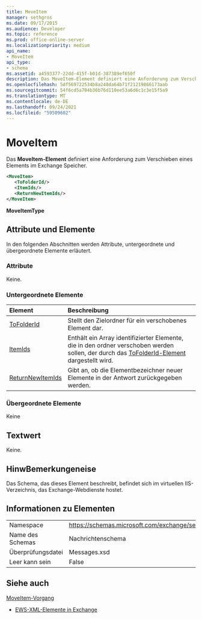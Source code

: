 ```yaml
---
title: MoveItem
manager: sethgros
ms.date: 09/17/2015
ms.audience: Developer
ms.topic: reference
ms.prod: office-online-server
ms.localizationpriority: medium
api_name:
- MoveItem
api_type:
- schema
ms.assetid: a4593377-22dd-415f-b01d-387389ef650f
description: Das MoveItem-Element definiert eine Anforderung zum Verschieben eines Elements im Exchange Speicher.
ms.openlocfilehash: 5df569722534b8a248da64b71f21219866173aab
ms.sourcegitcommit: 54f6cd5a704b36b76d110ee53a6d6c1c3e15f5a9
ms.translationtype: MT
ms.contentlocale: de-DE
ms.lasthandoff: 09/24/2021
ms.locfileid: "59509602"
---
```

# <a name="moveitem"></a>MoveItem

Das **MoveItem-Element** definiert eine Anforderung zum Verschieben eines Elements im Exchange Speicher. 
  
```XML
<MoveItem>
   <ToFolderId/>
   <ItemIds/>
   <ReturnNewItemIds/>
</MoveItem>
```

 **MoveItemType**
## <a name="attributes-and-elements"></a>Attribute und Elemente

In den folgenden Abschnitten werden Attribute, untergeordnete und übergeordnete Elemente erläutert.
  
### <a name="attributes"></a>Attribute

Keine.
  
### <a name="child-elements"></a>Untergeordnete Elemente

|**Element**|**Beschreibung**|
|:-----|:-----|
|[ToFolderId](tofolderid.md) <br/> |Stellt den Zielordner für ein verschobenes Element dar.  <br/> |
|[ItemIds](itemids.md) <br/> |Enthält ein Array identifizierter Elemente, die in den ordner verschoben werden sollen, der durch das [ToFolderId-Element](tofolderid.md) dargestellt wird.  <br/> |
|[ReturnNewItemIds](returnnewitemids.md) <br/> |Gibt an, ob die Elementbezeichner neuer Elemente in der Antwort zurückgegeben werden.  <br/> |
   
### <a name="parent-elements"></a>Übergeordnete Elemente

Keine
  
## <a name="text-value"></a>Textwert

Keine.
  
## <a name="remarks"></a>HinwBemerkungeneise

Das Schema, das dieses Element beschreibt, befindet sich im virtuellen IIS-Verzeichnis, das Exchange-Webdienste hostet.
  
## <a name="element-information"></a>Informationen zu Elementen

|||
|:-----|:-----|
|Namespace  <br/> |https://schemas.microsoft.com/exchange/services/2006/messages  <br/> |
|Name des Schemas  <br/> |Nachrichtenschema  <br/> |
|Überprüfungsdatei  <br/> |Messages.xsd  <br/> |
|Leer kann sein  <br/> |False  <br/> |
   
## <a name="see-also"></a>Siehe auch



[MoveItem-Vorgang](moveitem-operation.md)


- [EWS-XML-Elemente in Exchange](ews-xml-elements-in-exchange.md)

